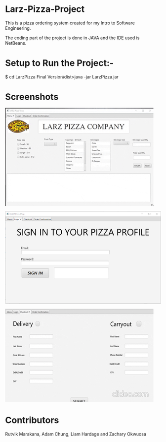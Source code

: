 # Larz-Pizza-Project

This is a pizza ordering system created for my Intro to Software Engineering.

The coding part of the project is done in JAVA and the IDE used is NetBeans. 

# Setup to Run the Project:-
$ cd LarzPizza Final Version\dist>java -jar LarzPizza.jar

# Screenshots

![](https://github.com/rutvik12/Larz-Pizza---Project/blob/main/Screenshots/Image%201.gif)

![](https://github.com/rutvik12/Larz-Pizza---Project/blob/main/Screenshots/Image%202.png)

![](https://github.com/rutvik12/Larz-Pizza---Project/blob/main/Screenshots/Image%203.gif)

# Contributors

Rutvik Marakana, Adam Chung, Liam Hardage and Zachary Okwuosa

